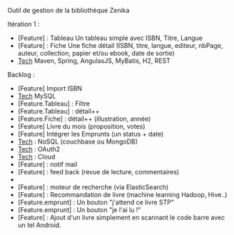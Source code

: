 Outil de gestion de la bibliothèque Zenika

Itération 1 : 
- [Feature] : Tableau
    Un tableau simple avec ISBN, Titre, Langue
- [Feature] : Fiche
    Une fiche détail (ISBN, titre, langue, editeur, nbPage, auteur, collection, papier et/ou ebook, date de sortie)
- [Tech] Maven, Spring, AngulasJS, MyBatis, H2, REST

Backlog : 
- [Feature] Import ISBN
- [Tech] MySQL
- [Feature.Tableau] : Filtre
- [Feature.Tableau] : détail++
- [Feature.Fiche] : détail++ (illustration, année)
- [Feature] Livre du mois (proposition, votes)
- [Feature] Intégrer les Emprunts (un status + date)
- [Tech] : NoSQL (couchbase ou MongoDB)
- [Tech] : OAuth2
- [Tech] : Cloud
- [Feature] : notif mail
- [Feature] : feed back (revue de lecture, commentaires)
- [Tech]: RESTfull (HATEOAS, la doc et tout le toutim)
- [Feature] : moteur de recherche (via ElasticSearch)
- [Feature] : Recommandation de livre (machine learning Hadoop, Hive..)
- [Feature.emprunt] : Un bouton "j'attend ce livre STP"
- [Feature.emprunt] : Un bouton "je l'ai lu !"
- [Feature] : Ajout d'un livre simplement en scannant le code barre avec un tel Android.


